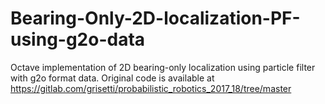 # Bearing-Only-2D-localization-PF-using-g2o-data
Octave implementation of 2D bearing-only localization using particle filter with g2o format data.
Original code is available at https://gitlab.com/grisetti/probabilistic_robotics_2017_18/tree/master 
